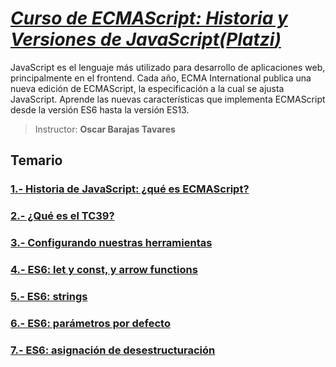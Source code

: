 # [*Curso de ECMAScript: Historia y Versiones de JavaScript(**Platzi**)*](https://platzi.com/cursos/ecmascript-6/)

JavaScript es el lenguaje más utilizado para desarrollo de aplicaciones web, principalmente en el frontend. Cada año, ECMA International publica una nueva edición de ECMAScript, la especificación a la cual se ajusta JavaScript. Aprende las nuevas características que implementa ECMAScript desde la versión ES6 hasta la versión ES13.

> Instructor: **Oscar Barajas Tavares**

## Temario

### [1.- Historia de JavaScript: ¿qué es ECMAScript?](./lecciones/1.-Historia-de-javaScript-qué-es-ecmascript.md)

### [2.- ¿Qué es el TC39?](./lecciones/2.-Que-es-el-tc39.md)

### [3.- Configurando nuestras herramientas](./lecciones/3.-Configurando-nuestras-herramientas.md)

### [4.- ES6: let y const, y arrow functions](./lecciones/4.-Es6-let%20-const-y-arrow-functions.md)

### [5.- ES6: strings](./lecciones/5.-Es6-strings.md)

### [6.- ES6: parámetros por defecto](./lecciones/6.-Es6-parámetros-por-defecto.md)

### [7.- ES6: asignación de desestructuración](./lecciones/)
